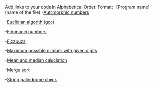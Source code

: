 Add links to your code in Alphabetical Order.
Format: -[Program name](name of the file)
-[Automorphic numbers](automorphic.php)

-[Euclidian algorith (gcd)](euclid_gcd.php)

-[Fibonacci numbers](fibonacci_numbers.php)

-[Fizzbuzz](fizz_buzz.php)

-[Maximum possible number with given digits](max_number.php)

-[Mean and median caluclation](mean_median.php)

-[Merge sort](merge_sort.php)

-[String palindrome check](string_palindrome.php)
